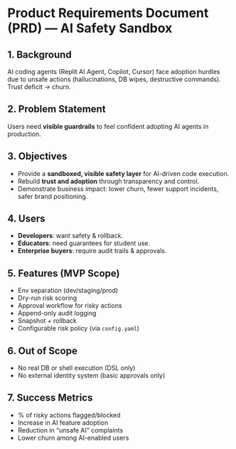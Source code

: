 # Product Requirements Document (PRD) — AI Safety Sandbox

## 1. Background
AI coding agents (Replit AI Agent, Copilot, Cursor) face adoption hurdles due to unsafe actions (hallucinations, DB wipes, destructive commands). Trust deficit → churn.

## 2. Problem Statement
Users need **visible guardrails** to feel confident adopting AI agents in production.

## 3. Objectives
- Provide a **sandboxed, visible safety layer** for AI-driven code execution.
- Rebuild **trust and adoption** through transparency and control.
- Demonstrate business impact: lower churn, fewer support incidents, safer brand positioning.

## 4. Users
- **Developers**: want safety & rollback.
- **Educators**: need guarantees for student use.
- **Enterprise buyers**: require audit trails & approvals.

## 5. Features (MVP Scope)
- Env separation (dev/staging/prod)
- Dry-run risk scoring
- Approval workflow for risky actions
- Append-only audit logging
- Snapshot + rollback
- Configurable risk policy (via `config.yaml`)

## 6. Out of Scope
- No real DB or shell execution (DSL only)
- No external identity system (basic approvals only)

## 7. Success Metrics
- % of risky actions flagged/blocked
- Increase in AI feature adoption
- Reduction in “unsafe AI” complaints
- Lower churn among AI-enabled users
